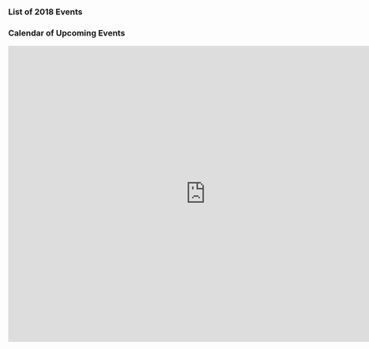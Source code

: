 
<div class="span3">
	<h3>List of 2018 Events</h3>
<div id="upcoming"></div><!--/span-->
</div>
<div class="span9">
	<h3>Calendar of Upcoming Events</h3>
	<iframe src="https://calendar.google.com/calendar/embed?src=e20r4jkb6skchupu4l9ehrv0j0%40group.calendar.google.com&ctz=America%2FNew_York" style="border: 0" width="800" height="600" frameborder="0" scrolling="no"></iframe>
</div><!--/span-->


